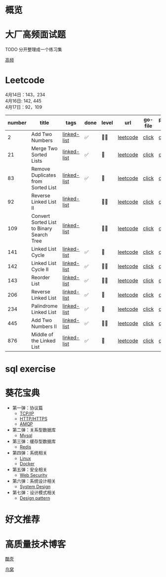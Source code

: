 # 概览

# 大厂高频面试题
TODO 分开整理成一个练习集

[高频](https://juejin.im/post/5cab4ae46fb9a0688d2e24b4)

# Leetcode

4月14日：143，234  
4月16日: 142, 445  
4月17日：92，109  

number | title | tags | done | level | url | go-file | python-file | date
---  | --- | --- | --- | --- | --- | --- | --- | ---
2 | Add Two Numbers | [linked-list](https://leetcode.com/tag/linked-list/) | ✅ | 🔴🔴 | [leetcode](https://leetcode.com/problems/add-two-numbers/) | [click](https://github.com/watermelo/code-playgroud/blob/master/leetcode/linked-list/2_add_two_numbers.go) | [click]() | 2019-04-10
21 | Merge Two Sorted Lists | [linked-list](https://leetcode.com/tag/linked-list/) | ✅ | 🔴 | [leetcode](https://leetcode.com/problems/merge-two-sorted-lists/) | [click](https://github.com/watermelo/code-playgroud/blob/master/leetcode/linked-list/21_merge_two_sorted_lists.go) | [click](https://github.com/watermelo/code-playgroud/blob/master/leetcode/linked-list/21_merge_two_sorted_lists.py) | 2019-04-08
83 | Remove Duplicates from Sorted List | [linked-list](https://leetcode.com/tag/linked-list/) | ✅ | 🔴 | [leetcode](https://leetcode.com/problems/remove-duplicates-from-sorted-list/) | [click](https://github.com/watermelo/code-playgroud/blob/master/leetcode/linked-list/83_remove_duplicates_from_sorted_list.go) | [click](https://github.com/watermelo/code-playgroud/blob/master/leetcode/linked-list/83_remove_duplicates_from_sorted_list.py) | 2019-04-10
92 | Reverse Linked List II | [linked-list](https://leetcode.com/tag/linked-list/) | | 🔴🔴 | [leetcode](https://leetcode.com/problems/reverse-linked-list-ii/) | [click](https://github.com/watermelo/code-playgroud/blob/master/leetcode/linked-list/92_reverse_linked_list_ii.go) | [click]() | 2019-04-17
109 | Convert Sorted List to Binary Search Tree | [linked-list](https://leetcode.com/tag/linked-list/) | | 🔴🔴 | [leetcode](https://leetcode.com/problems/convert-sorted-list-to-binary-search-tree/) | [click](https://github.com/watermelo/code-playgroud/blob/master/leetcode/linked-list/109_convert_sorted_list_to_binary_search_tree.go) | [click]() | 2019-04-17
141 | Linked List Cycle | [linked-list](https://leetcode.com/tag/linked-list/) | ✅ | 🔴 | [leetcode](https://leetcode.com/problems/linked-list-cycle/) | [click](https://github.com/watermelo/code-playgroud/blob/master/leetcode/linked-list/141_linked_list_cycle.go) | [click](https://github.com/watermelo/code-playgroud/blob/master/leetcode/linked-list/141_linked_list_cycle.py) | 2019-04-08
142 | Linked List Cycle II | [linked-list](https://leetcode.com/tag/linked-list/) | ✅ | 🔴🔴 | [leetcode](https://leetcode.com/problems/linked-list-cycle-ii/) | [click](https://github.com/watermelo/code-playgroud/blob/master/leetcode/linked-list/142_linked_list_cycle_ii.go) | [click]() | 2019-04-16
143 | Reorder List | [linked-list](https://leetcode.com/tag/linked-list/) | ✅ | 🔴🔴 | [leetcode](https://leetcode.com/problems/reorder-list/) | [click](https://github.com/watermelo/code-playgroud/blob/master/leetcode/linked-list/143_reorder_list.go) | [click]() | 2019-04-14
206 | Reverse Linked List | [linked-list](https://leetcode.com/tag/linked-list/) | ✅ | 🔴 | [leetcode](https://leetcode.com/problems/reverse-linked-list/) | [click](https://github.com/watermelo/code-playgroud/blob/master/leetcode/linked-list/206_reverse_linked_list.go) | [click]() | 2019-04-09
234 | Palindrome Linked List | [linked-list](https://leetcode.com/tag/linked-list/) | ✅ | 🔴 | [leetcode](https://leetcode.com/problems/palindrome-linked-list/) | [click](https://github.com/watermelo/code-playgroud/blob/master/leetcode/linked-list/234_palindrome_linked_list.go) | [click]() | 2019-04-14
445 | Add Two Numbers II | [linked-list](https://leetcode.com/tag/linked-list/) | ✅ | 🔴🔴 | [leetcode](https://leetcode.com/problems/add-two-numbers-ii/) | [click](https://github.com/watermelo/code-playgroud/blob/master/leetcode/linked-list/445_add_two_numbers_ii.go) | [click]() | 2019-04-16
876 | Middle of the Linked List | [linked-list](https://leetcode.com/tag/linked-list/) | ✅ | 🔴 | [leetcode](https://leetcode.com/problems/middle-of-the-linked-list/) | [click](https://github.com/watermelo/code-playgroud/blob/master/leetcode/linked-list/876_middle_of_the_linked_list.go) | [click](https://github.com/watermelo/code-playgroud/blob/master/leetcode/linked-list/876_middle_of_the_linked_list.py) | 2019-04-09

# sql exercise



# 葵花宝典

* 第一弹：协议篇
    * [TCP/IP](interview/protocol_tcp_ip.md)
    * [HTTP/HTTPS](interview/protocol_http.md)
    * [AMQP](interview/protocol_amqp.md)
* 第二弹：关系型数据库
    * [Mysql](interview/rdbms_mysql.md)
* 第三弹：缓存型数据库
    * [Redis](interview/nosql_redis.md)
* 第四弹：系统相关
    * [Linux](interview/system_linux.md)
    * [Docker](interview/system_docker.md)
* 第五弹：安全相关
    * [Web Security](interview/web_security.md)
* 第六弹：系统设计相关
    * [System Design](interview/system_design.md)
* 第七弹：设计模式相关
    * [Design pattern](interview/design_pattern.md)


# 好文推荐


# 高质量技术博客

[酷壳](https://coolshell.cn/)

[鸟窝](https://colobu.com/) 
